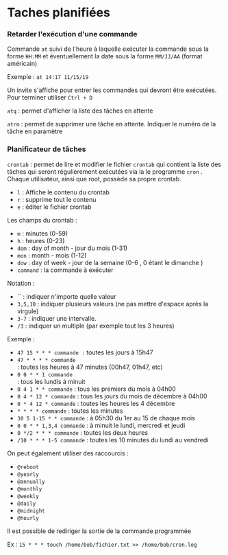 # Taches planifiées

### **Retarder l'exécution d'une commande**

Commande `at` suivi de l'heure à laquelle exécuter la commande sous la forme `HH:MM` et éventuellement la date sous la forme `MM/JJ/AA` (format américain)

Exemple : `at 14:17 11/15/19`

Un invite s'affiche pour entrer les commandes qui devront être exécutées. Pour terminer utiliser `Ctrl + D`

`atq` : permet d'afficher la liste des tâches en attente

`atrm` : permet de supprimer une tâche en attente. Indiquer le numéro de la tâche en paramètre

### **Planificateur de tâches**

`crontab` : permet de lire et modifier le fichier `crontab` qui contient la liste des tâches qui seront régulièrement exécutées via la le programme `cron` . Chaque utilisateur, ainsi que root, possède sa propre crontab.

- `l` : Affiche le contenu du crontab
- `r` : supprime tout le contenu
- `e` : éditer le fichier crontab

Les champs du crontab :

- `m` : minutes (0-59)
- `h` : heures (0-23)
- `dom` : day of month - jour du mois (1-31)
- `mon` : month - mois (1-12)
- `dow` : day of week - jour de la semaine (0-6 , 0 étant le dimanche )
- `command` : la commande à exécuter

Notation :

- `` : indiquer n'importe quelle valeur
- `3,5,10` : indiquer plusieurs valeurs (ne pas mettre d'espace après la virgule)
- `3-7` : indiquer une intervalle.
- `/3` : indiquer un multiple (par exemple tout les 3 heures)

Exemple :

- `47 15 * * * commande :` toutes les jours à 15h47
- `47 * * * * commande`  
: toutes les heures à 47 minutes (00h47, 01h47, etc)
- `0 0 * * 1 commande`  
: tous les lundis à minuit
- `0 4 1 * * commande` : tous les premiers du mois à 04h00
- `0 4 * 12 * commande` : tous les jours du mois de décembre à 04h00
- `0 * 4 12 * commande` : toutes les heures les 4 décembre
- `* * * * commande` : toutes les minutes
- `30 5 1-15 * * commande` : à 05h30 du 1er au 15 de chaque mois
- `0 0 * * 1,3,4 commande` : à minuit le lundi, mercredi et jeudi
- `0 */2 * * * commande` : toutes les deux heures
- `/10 * * * 1-5 commande` : toutes les 10 minutes du lundi au vendredi

On peut également utiliser des raccourcis :

- `@reboot`
- `@yearly`
- `@annually`
- `@monthly`
- `@weekly`
- `@daily`
- `@midnight`
- `@hourly`

Il est possible de rediriger la sortie de la commande programmée

Ex : `15 * * * touch /home/bob/fichier.txt >> /home/bob/cron.log`
